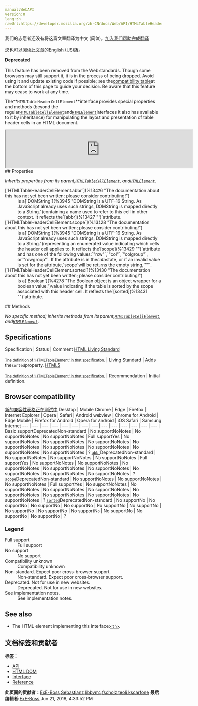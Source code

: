 ```yaml
---
manual:WebAPI
version:0
lang:zh
rawUrl:https://developer.mozilla.org/zh-CN/docs/Web/API/HTMLTableHeaderCellElement
---
```




<bdi>我们的志愿者还没有将这篇文章翻译为<bdi>中文 (简体)</bdi>。[加入我们帮助完成翻译](%13424 "")<br></br>您也可以阅读此文章的[English (US)](%13353 "")版。</bdi>






**Deprecated**<br></br>This feature has been removed from the Web standards. Though some browsers may still support it, it is in the process of being dropped. Avoid using it and update existing code if possible; see the[compatibility table](%13425 "")at the bottom of this page to guide your decision. Be aware that this feature may cease to work at any time.






The**`HTMLTableHeaderCellElement`**interface provides special properties and methods (beyond the regular[`HTMLTableCellElement`](%13296 "The HTMLTableCellElement interface provides special properties and methods (beyond the regular HTMLElement interface it also has available to it by inheritance) for manipulating the layout and presentation of table cells, either header or data cells, in an HTML document.")and[`HTMLElement`](%12142 "The HTMLElement interface represents any HTML element. Some elements directly implement this interface, others implement it via an interface that inherits it.")interfaces it also has available to it by inheritance) for manipulating the layout and presentation of table header cells in an HTML document.

<iframe src='https://mdn.mozillademos.org/en-US/docs/Web/API/HTMLTableHeaderCellElement$samples/inheritance_diagram?revision=1390008' width='600' height='120'></iframe>
## Properties<a name="Properties"></a>


<em>Inherits properties from its parent,</em><em>[`HTMLTableCellElement`](%13296 "The HTMLTableCellElement interface provides special properties and methods (beyond the regular HTMLElement interface it also has available to it by inheritance) for manipulating the layout and presentation of table cells, either header or data cells, in an HTML document."), and[`HTMLElement`](%12142 "The HTMLElement interface represents any HTML element. Some elements directly implement this interface, others implement it via an interface that inherits it.")</em>.

<dl><dt>[`HTMLTableHeaderCellElement.abbr`](%13426 "The documentation about this has not yet been written; please consider contributing!")</dt><dd>Is a[`DOMString`](%3945 "DOMString is a UTF-16 String. As JavaScript already uses such strings, DOMString is mapped directly to a String.")containing a name used to refer to this cell in other context. It reflects the`[abbr](%13427 "")`attribute.</dd><dt>[`HTMLTableHeaderCellElement.scope`](%13428 "The documentation about this has not yet been written; please consider contributing!")</dt><dd>Is a[`DOMString`](%3945 "DOMString is a UTF-16 String. As JavaScript already uses such strings, DOMString is mapped directly to a String.")representing an enumerated value indicating which cells the header cell applies to. It reflects the`[scope](%13429 "")`attribute and has one of the following values:`"row"`,`"col"`,`"colgroup"`, or`"rowgroup"`. If the attribute is in the<em>auto</em>state, or if an invalid value is set for the attribute,`scope`will be returns the empty string,`""`.</dd><dt>[`HTMLTableHeaderCellElement.sorted`](%13430 "The documentation about this has not yet been written; please consider contributing!")<i></i></dt><dd>Is a[`Boolean`](%4278 "The Boolean object is an object wrapper for a boolean value.")value indicating if the table is sorted by the scope associated with this header cell. It reflects the`[sorted](%13431 "")`attribute.</dd></dl>
## Methods<a name="Methods"></a>


<em>No specific method; inherits methods from its parent,[`HTMLTableCellElement`](%13296 "The HTMLTableCellElement interface provides special properties and methods (beyond the regular HTMLElement interface it also has available to it by inheritance) for manipulating the layout and presentation of table cells, either header or data cells, in an HTML document."), and[`HTMLElement`](%12142 "The HTMLElement interface represents any HTML element. Some elements directly implement this interface, others implement it via an interface that inherits it.")</em>.


## Specifications<a name="Specifications"></a>
Specification | Status | Comment 
[HTML Living Standard<br></br><small>The definition of &#39;HTMLTableElement&#39; in that specification.</small>](%13378 "") | Living Standard | Adds the`sorted`property. 
[HTML5<br></br><small>The definition of &#39;HTMLTableElement&#39; in that specification.</small>](%13379 "") | Recommendation | Initial definition. 


## Browser compatibility<a name="Browser_compatibility"></a>
[新的兼容性表格正在测试中<i></i>](%3360 "")
<abbr>Desktop<i></i></abbr> | <abbr>Mobile<i></i></abbr> 
<abbr>Chrome<i></i></abbr> | <abbr>Edge<i></i></abbr> | <abbr>Firefox<i></i></abbr> | <abbr>Internet Explorer<i></i></abbr> | <abbr>Opera<i></i></abbr> | <abbr>Safari<i></i></abbr> | <abbr>Android webview<i></i></abbr> | <abbr>Chrome for Android<i></i></abbr> | <abbr>Edge Mobile<i></i></abbr> | <abbr>Firefox for Android<i></i></abbr> | <abbr>Opera for Android<i></i></abbr> | <abbr>iOS Safari<i></i></abbr> | <abbr>Samsung Internet<i></i></abbr> 
 ---  |  ---  |  ---  |  ---  |  ---  |  ---  |  ---  |  ---  |  ---  |  ---  |  ---  |  ---  |  ---  |  ---  | 
Basic support<abbr>Deprecated<i></i></abbr><abbr>Non-standard<i></i></abbr> | <abbr>No support</abbr>No<abbr>Notes<i></i></abbr> | <abbr>No support</abbr>No<abbr>Notes<i></i></abbr> | <abbr>No support</abbr>No<abbr>Notes<i></i></abbr> | <abbr>Full support</abbr>Yes | <abbr>No support</abbr>No<abbr>Notes<i></i></abbr> | <abbr>No support</abbr>No<abbr>Notes<i></i></abbr> | <abbr>No support</abbr>No<abbr>Notes<i></i></abbr> | <abbr>No support</abbr>No<abbr>Notes<i></i></abbr> | <abbr>No support</abbr>No<abbr>Notes<i></i></abbr> | <abbr>No support</abbr>No<abbr>Notes<i></i></abbr> | <abbr>No support</abbr>No<abbr>Notes<i></i></abbr> | <abbr>No support</abbr>No<abbr>Notes<i></i></abbr> | <abbr>?</abbr> 
[`abbr`](%13432 "")<abbr>Deprecated<i></i></abbr><abbr>Non-standard<i></i></abbr> | <abbr>No support</abbr>No<abbr>Notes<i></i></abbr> | <abbr>No support</abbr>No<abbr>Notes<i></i></abbr> | <abbr>No support</abbr>No<abbr>Notes<i></i></abbr> | <abbr>Full support</abbr>Yes | <abbr>No support</abbr>No<abbr>Notes<i></i></abbr> | <abbr>No support</abbr>No<abbr>Notes<i></i></abbr> | <abbr>No support</abbr>No<abbr>Notes<i></i></abbr> | <abbr>No support</abbr>No<abbr>Notes<i></i></abbr> | <abbr>No support</abbr>No<abbr>Notes<i></i></abbr> | <abbr>No support</abbr>No<abbr>Notes<i></i></abbr> | <abbr>No support</abbr>No<abbr>Notes<i></i></abbr> | <abbr>No support</abbr>No<abbr>Notes<i></i></abbr> | <abbr>?</abbr> 
[`scope`](%13433 "")<abbr>Deprecated<i></i></abbr><abbr>Non-standard<i></i></abbr> | <abbr>No support</abbr>No<abbr>Notes<i></i></abbr> | <abbr>No support</abbr>No<abbr>Notes<i></i></abbr> | <abbr>No support</abbr>No<abbr>Notes<i></i></abbr> | <abbr>Full support</abbr>Yes | <abbr>No support</abbr>No<abbr>Notes<i></i></abbr> | <abbr>No support</abbr>No<abbr>Notes<i></i></abbr> | <abbr>No support</abbr>No<abbr>Notes<i></i></abbr> | <abbr>No support</abbr>No<abbr>Notes<i></i></abbr> | <abbr>No support</abbr>No<abbr>Notes<i></i></abbr> | <abbr>No support</abbr>No<abbr>Notes<i></i></abbr> | <abbr>No support</abbr>No<abbr>Notes<i></i></abbr> | <abbr>No support</abbr>No<abbr>Notes<i></i></abbr> | <abbr>?</abbr> 
[`sorted`](%13434 "")<abbr>Deprecated<i></i></abbr><abbr>Non-standard<i></i></abbr> | <abbr>No support</abbr>No | <abbr>No support</abbr>No | <abbr>No support</abbr>No | <abbr>No support</abbr>No | <abbr>No support</abbr>No | <abbr>No support</abbr>No | <abbr>No support</abbr>No | <abbr>No support</abbr>No | <abbr>No support</abbr>No | <abbr>No support</abbr>No | <abbr>No support</abbr>No | <abbr>No support</abbr>No | <abbr>?</abbr> 


### Legend<a name="Legend"></a>
<dl><dt><abbr>Full support</abbr></dt><dd>Full support</dd><dt><abbr>No support</abbr></dt><dd>No support</dd><dt><abbr>Compatibility unknown</abbr></dt><dd>Compatibility unknown</dd><dt><abbr>Non-standard. Expect poor cross-browser support.<i></i></abbr></dt><dd>Non-standard. Expect poor cross-browser support.</dd><dt><abbr>Deprecated. Not for use in new websites.<i></i></abbr></dt><dd>Deprecated. Not for use in new websites.</dd><dt><abbr>See implementation notes.<i></i></abbr></dt><dd>See implementation notes.</dd></dl>

## See also<a name="See_also"></a>

* The HTML element implementing this interface:[`<th>`](%13306 "The HTML <th> element defines a cell as header of a group of table cells. The exact nature of this group is defined by the scope and headers attributes.").



## 文档标签和贡献者
**标签：**
* [API](%50 "")
* [HTML DOM](%6889 "")
* [Interface](%3380 "")
* [Reference](%3381 "")

**此页面的贡献者：**[ExE-Boss](%3990 ""),[Sebastianz](%4468 ""),[libbymc](%5110 ""),[fscholz](%60 ""),[teoli](%160 ""),[kscarfone](%3900 "")
**最后编辑者:**[ExE-Boss](%3990 ""),<time>Jun 21, 2018, 4:33:52 PM</time>


